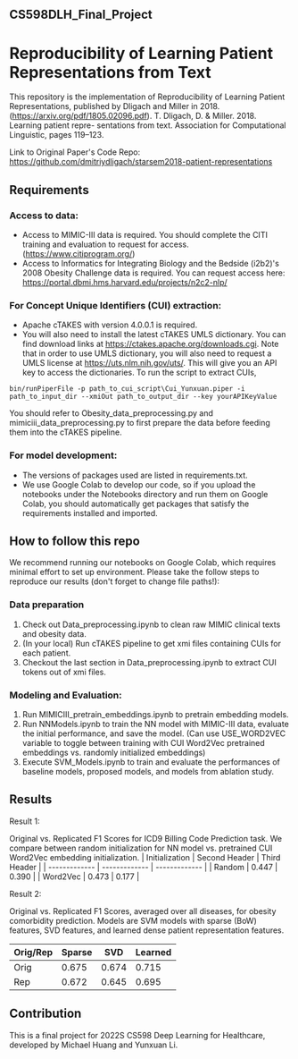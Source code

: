 ## CS598DLH_Final_Project

# Reproducibility of Learning Patient Representations from Text
This repository is the implementation of Reproducibility of Learning Patient Representations, published by Dligach and Miller in 2018.(https://arxiv.org/pdf/1805.02096.pdf). T. Dligach, D. & Miller. 2018. Learning patient repre-
sentations from text. Association for Computational
Linguistic, pages 119–123.

Link to Original Paper's Code Repo: https://github.com/dmitriydligach/starsem2018-patient-representations

## Requirements

### Access to data:
- Access to MIMIC-III data is required. You should complete the CITI training and evaluation to request for access. (https://www.citiprogram.org/)
- Access to Informatics for Integrating Biology and the Bedside (i2b2)'s 2008 Obesity Challenge data is required. You can request access here: https://portal.dbmi.hms.harvard.edu/projects/n2c2-nlp/

### For Concept Unique Identifiers (CUI) extraction:
- Apache cTAKES with version 4.0.0.1 is required. 
- You will also need to install the latest cTAKES UMLS dictionary.
You can find download links at https://ctakes.apache.org/downloads.cgi. Note that in order to use UMLS dictionary, you will also need to request a UMLS license at https://uts.nlm.nih.gov/uts/. This will give you an API key to access the dictionaries.
To run the script to extract CUIs, 
```
bin/runPiperFile -p path_to_cui_script\Cui_Yunxuan.piper -i path_to_input_dir --xmiOut path_to_output_dir --key yourAPIKeyValue
```
You should refer to Obesity_data_preprocessing.py and mimiciii_data_preprocessing.py to first prepare the data before feeding them into the cTAKES pipeline.

### For model development:
- The versions of packages used are listed in requirements.txt.
- We use Google Colab to develop our code, so if you upload the notebooks under the Notebooks directory and run them on Google Colab, you should automatically get packages that satisfy the requirements installed and imported.

## How to follow this repo

We recommend running our notebooks on Google Colab, which requires minimal effort to set up environment. Please take the follow steps to reproduce our results (don't forget to change file paths!):
### Data preparation
1. Check out Data_preprocessing.ipynb to clean raw MIMIC clinical texts and obesity data.
3. (In your local) Run cTAKES pipeline to get xmi files containing CUIs for each patient.
4. Checkout the last section in Data_preprocessing.ipynb to extract CUI tokens out of xmi files.

### Modeling and Evaluation:
1. Run MIMICIII_pretrain_embeddings.ipynb to pretrain embedding models.
2. Run NNModels.ipynb to train the NN model with MIMIC-III data, evaluate the initial performance, and save the model. (Can use USE_WORD2VEC variable to toggle between training with CUI Word2Vec pretrained embeddings vs. randomly initialized embeddings)
3. Execute SVM_Models.ipynb to train and evaluate the performances of baseline models, proposed models, and models from ablation study.

## Results

Result 1:

Original vs. Replicated F1 Scores for ICD9 Billing Code Prediction task. We compare between random initialization for NN model vs. pretrained CUI Word2Vec embedding initialization.
| Initialization  | Second Header | Third Header  |
| ------------- | ------------- | ------------- |
| Random  | 0.447 | 0.390  |
| Word2Vec  | 0.473  | 0.177  |

Result 2:

Original vs. Replicated F1 Scores, averaged over all diseases, for obesity comorbidity prediction. Models are SVM models with sparse (BoW) features, SVD features, and learned dense patient representation features.

| Orig/Rep | Sparse  | SVD | Learned |
| ------------- | ------------- | ------------- | ------------- |
| Orig | 0.675 | 0.674  | 0.715
| Rep  | 0.672  | 0.645  | 0.695

## Contribution
This is a final project for 2022S CS598 Deep Learning for Healthcare, developed by Michael Huang and Yunxuan Li. 
